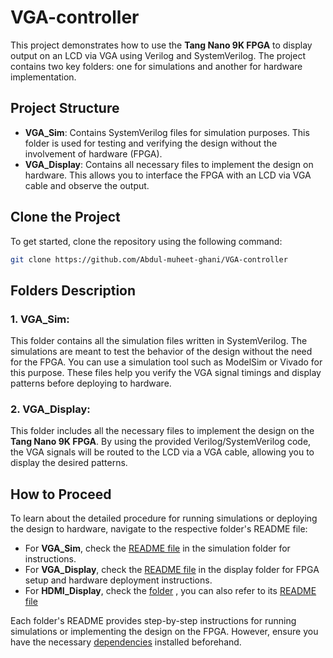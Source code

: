 # VGA-controller

This project demonstrates how to use the **Tang Nano 9K FPGA** to display output on an LCD via VGA using Verilog and SystemVerilog. The project contains two key folders: one for simulations and another for hardware implementation.

## Project Structure

- **VGA_Sim**: Contains SystemVerilog files for simulation purposes. This folder is used for testing and verifying the design without the involvement of hardware (FPGA).
- **VGA_Display**: Contains all necessary files to implement the design on hardware. This allows you to interface the FPGA with an LCD via VGA cable and observe the output.

## Clone the Project

To get started, clone the repository using the following command:

```bash
git clone https://github.com/Abdul-muheet-ghani/VGA-controller
```

## Folders Description

### 1. **VGA_Sim**:
This folder contains all the simulation files written in SystemVerilog. The simulations are meant to test the behavior of the design without the need for the FPGA. You can use a simulation tool such as ModelSim or Vivado for this purpose. These files help you verify the VGA signal timings and display patterns before deploying to hardware.

### 2. **VGA_Display**:
This folder includes all the necessary files to implement the design on the **Tang Nano 9K FPGA**. By using the provided Verilog/SystemVerilog code, the VGA signals will be routed to the LCD via a VGA cable, allowing you to display the desired patterns.

## How to Proceed

To learn about the detailed procedure for running simulations or deploying the design to hardware, navigate to the respective folder's README file:

- For **VGA_Sim**, check the [README file](https://github.com/Ali-975/VGA-controller/blob/duplicate/VGA_Sim/README.md) in the simulation folder for instructions.
- For **VGA_Display**, check the [README file](https://github.com/Ali-975/VGA-controller/blob/duplicate/VGA_Display/README.md) in the display folder for FPGA setup and hardware deployment instructions.
-  For **HDMI_Display**, check the [folder](https://github.com/Fayz2110/VGA-controller/tree/main/VGA_Display/gowin/HDMI_Display) , you can also refer to its [README file](https://github.com/Fayz2110/VGA-controller/blob/main/VGA_Display/gowin/HDMI_Display/HDMI.md)

Each folder's README provides step-by-step instructions for running simulations or implementing the design on the FPGA. However, ensure you have the necessary [dependencies](https://github.com/Ali-975/VGA-controller/blob/duplicate/Dependencies.md) installed beforehand.
